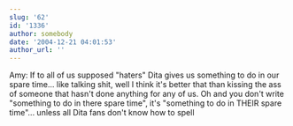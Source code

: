 ```yaml
---
slug: '62'
id: '1336'
author: somebody
date: '2004-12-21 04:01:53'
author_url: ''
---
```

Amy:
If to all of us supposed "haters" Dita gives us something to do in our spare time... like talking shit, well I think it's better that than kissing the ass of someone that hasn't done anything for any of us.
Oh and you don't write "something to do in there spare time", it's "something to do in THEIR spare time"... unless all Dita fans don't know how to spell
